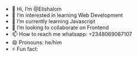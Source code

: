 - 👋 Hi, I’m @Elishalom
- 👀 I’m interested in learning Web Development
- 🌱 I’m currently learning Javascript
- 💞️ I’m looking to collaborate on Frontend
- 📫 How to reach me whatsapp: +2348069067107
- 😄 Pronouns: he/him
- ⚡ Fun fact: 

<!---
Elishalom-DS/Elishalom-DS is a ✨ special ✨ repository because its `README.md` (this file) appears on your GitHub profile.
You can click the Preview link to take a look at your changes.
--->
